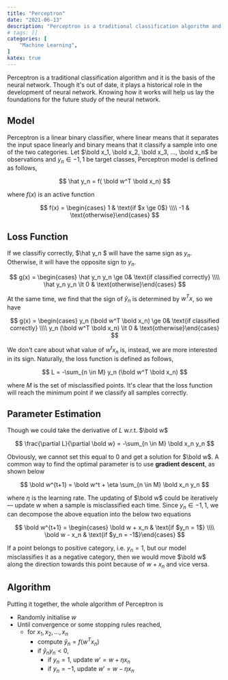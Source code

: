 ```yaml
---
title: "Perceptron"
date: "2021-06-13"
description: "Perceptron is a traditional classification algorithm and it is the basis of the neural network. Though it's out of date, it plays a historical role in the development of neural network. Knowing how it works will help us lay the foundations for the future study of the neural network."
# tags: []
categories: [
    "Machine Learning",
]
katex: true
---
```




Perceptron is a traditional classification algorithm and it is the basis of the neural network. Though it's out of date, it plays a historical role in the development of neural network. Knowing how it works will help us lay the foundations for the future study of the neural network.





<!--more-->



## Model



Perceptron is a linear binary classifier, where linear means that it separates the input space linearly and binary means that it classify a sample into one of the two categories. Let $\bold x_1, \bold x_2, \bold x_3, ..., \bold x_n$ be observations and $y_n \in -1, 1$ be target classes, Perceptron model is defined as follows,


$$
\hat y_n = f( \bold w^T \bold x_n)
$$


where $f(x)$ is an active function


$$
f(x) = \begin{cases} 1 & \text{if $x \ge 0$} \\\\ -1 & \text{otherwise}\end{cases}
$$


## Loss Function



If we classifiy correctly, $\hat y_n $ will have the same sign as $y_n$. Otherwise, it will have the opposite sign to $y_n$. 


$$
g(x) = \begin{cases} \hat y_n y_n \ge 0& \text{if classified correctly} \\\\ \hat y_n y_n \lt 0 & \text{otherwise}\end{cases}
$$


At the same time, we find that the sign of $\hat y_n$ is determined by $w^Tx$, so we have


$$
g(x) = \begin{cases} y_n (\bold w^T \bold x_n) \ge 0& \text{if classified correctly} \\\\ y_n (\bold w^T \bold x_n) \lt 0 & \text{otherwise}\end{cases}
$$


We don't care about what value of $w^tx_n$ is, instead, we are more interested in its sign. Naturally, the loss function is defined as follows,


$$
L = -\sum_{n \in M} y_n (\bold w^T \bold x_n)
$$


where $M$ is the set of misclassified points. It's clear that the loss function will reach the minimum point if we classify all samples correctly.





## Parameter Estimation



Though we could take the derivative of $L$ w.r.t. $\bold w$


$$
\frac{\partial L}{\partial \bold w} = -\sum_{n \in M} \bold x_n y_n
$$


Obviously, we cannot set this equal to 0 and get a solution for $\bold w$. A common way to find the optimal parameter is to use **gradient descent**, as shown below


$$
\bold w^{t+1} = \bold w^t + \eta \sum_{n \in M} \bold x_n y_n
$$


where $\eta$ is the learning rate. The updating of $\bold w$ could be iteratively — update $w$ when a sample is misclassified each time. Since $y_n \in -1, 1$, we can decompose the above equation into the below two equations


$$
\bold w^{t+1} = \begin{cases} \bold w + x_n & \text{if $y_n = 1$} \\\\ \bold w - x_n  & \text{if $y_n = -1$}\end{cases}
$$


If a point belongs to positive category, i.e. $y_n = 1$, but our model misclassifies it as a negative category, then we would move $\bold w$ along the direction towards this point because of  $w + x_n$ and vice versa.



## Algorithm



Putting it together, the whole algorithm of Perceptron is

- Randomly initialise $w$
- Until convergence or some stopping rules reached,
  - for $x_1, x_2, ..., x_n$
    - compute $\hat y_n = f(w^T x_n)$
    - if $\hat y_n y_n < 0$,
      - if $y_n = 1$, update $w' = w + \eta x_n$
      - if $y_n = -1$, update $w' = w - \eta x_n$

